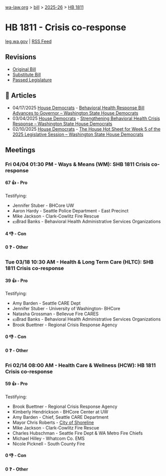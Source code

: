 [wa-law.org](/) > [bill](/bill/) > [2025-26](/bill/2025-26/) > [HB 1811](/bill/2025-26/hb/1811/)

# HB 1811 - Crisis co-response
[leg.wa.gov](https://app.leg.wa.gov/billsummary?BillNumber=1811&Year=2025&Initiative=false) | [RSS Feed](./rss.xml)

## Revisions
* [Original Bill](1/)
* [Substitute Bill](S/)
* [Passed Legislature](S.PL/)

## 📰 Articles
* 04/17/2025 [House Democrats](/org/house_democrats/) - [Behavioral Health Response Bill Advances to Governor – Washington State House Democrats](https://housedemocrats.wa.gov/blog/2025/04/17/behavioral-health-response-bill-advances-to-governor/#:~:text=House%20Bill%201811)
* 03/04/2025 [House Democrats](/org/house_democrats/) - [Strengthening Behavioral Health Crisis Response – Washington State House Democrats](https://housedemocrats.wa.gov/blog/2025/03/04/strengthening-behavioral-health-crisis-response/#:~:text=House%20Bill%201811)
* 02/10/2025 [House Democrats](/org/house_democrats/) - [The House Hot Sheet for Week 5 of the 2025 Legislative Session – Washington State House Democrats](https://housedemocrats.wa.gov/blog/2025/02/10/the-house-hot-sheet-for-week-5-of-the-2025-legislative-session/#:~:text=HB%201811)

## Meetings
### Fri 04/04 01:30 PM - Ways & Means (WM): SHB 1811 Crisis co-response
#### 67 👍 - Pro
Testifying:
* Jennifer Stuber - BHCore UW
* Aaron Hardy - Seattle Police Department - East Precinct
* Mike Jackson - Clark-Cowlitz Fire Rescue
* 💵Brad Banks - Behavioral Health Administrative Services Organizations

#### 4 👎 - Con

#### 0 ❓ - Other

### Tue 03/18 10:30 AM - Health & Long Term Care (HLTC): SHB 1811 Crisis co-response
#### 39 👍 - Pro
Testifying:
* Amy Barden - Seattle CARE Dept
* Jennifer Stuber - University of Washington- BHCore
* Natasha Grossman - Bellevue Fire CARES
* 💵Brad Banks - Behavioral Health Administrative Services Organizations
* Brook Buettner - Regional Crisis Response Agency

#### 0 👎 - Con

#### 0 ❓ - Other

### Fri 02/14 08:00 AM - Health Care & Wellness (HCW): HB 1811 Crisis co-response
#### 59 👍 - Pro
Testifying:
* Brook Buettner - Regional Crisis Response Agency
* Kimberly Hendrickson - BHCore Center at UW
* Amy Barden - Chief, Seattle CARE Department
* Mayor Chris Roberts - [City of Shoreline](/org/city_of_shoreline/)
* Mike Jackson - Clark-Cowlitz Fire Rescue
* Charles Hubschman - Seattle Fire Dept & WA Metro Fire Chiefs
* Michael Hilley - Whatcom Co. EMS
* Nicole Picknell - South County Fire

#### 0 👎 - Con

#### 0 ❓ - Other
